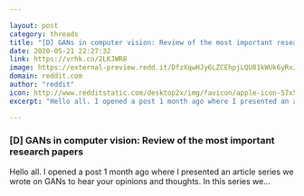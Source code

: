 ```yaml
---

layout: post
category: threads
title: "[D] GANs in computer vision: Review of the most important research papers"
date: 2020-05-21 22:27:32
link: https://vrhk.co/2LKJWR8
image: https://external-preview.redd.it/DfzXqwHJy6LZCEhpjLQU81kWUk6yRxJqU6ktBTIMFc0.jpg?width=775&height=405.759162304&auto=webp&crop=775:405.759162304,smart&s=60ec9f67ac845b91e10c26d05e14f3462945aadf
domain: reddit.com
author: "reddit"
icon: http://www.redditstatic.com/desktop2x/img/favicon/apple-icon-57x57.png
excerpt: "Hello all. I opened a post 1 month ago where I presented an article series we wrote on GANs to hear your opinions and thoughts. In this series we..."

---
```


### [D] GANs in computer vision: Review of the most important research papers

Hello all. I opened a post 1 month ago where I presented an article series we wrote on GANs to hear your opinions and thoughts. In this series we...